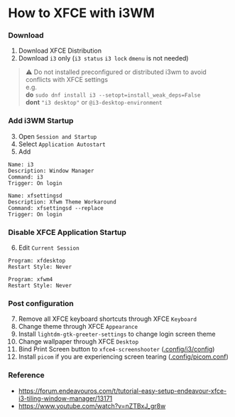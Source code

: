 # How to XFCE with i3WM
### Download
1. Download XFCE Distribution
2. Download `i3` only (`i3 status` `i3 lock` `dmenu` is not needed)

> :warning: Do not installed preconfigured or distributed i3wm to avoid conflicts with XFCE settings  
> e.g.  
> **do** `sudo dnf install i3 --setopt=install_weak_deps=False`   
> **dont** `"i3 desktop"` or `@i3-desktop-environment`  

### Add i3WM Startup
3. Open `Session and Startup`
4. Select `Application Autostart`
5. Add
```
Name: i3
Description: Window Manager
Command: i3
Trigger: On login  
```

```
Name: xfsettingsd
Description: Xfwm Theme Workaround
Command: xfsettingsd --replace
Trigger: On login
```

### Disable XFCE Application Startup
6. Edit `Current Session`
```
Program: xfdesktop
Restart Style: Never
```

```
Program: xfwm4
Restart Style: Never
```

### Post configuration
7. Remove all XFCE keyboard shortcuts through XFCE `Keyboard`
8. Change theme through XFCE `Appearance`
9. Install `lightdm-gtk-greeter-settings` to change login screen theme
10. Change wallpaper through XFCE `Desktop`
11. Bind Print Screen button to `xfce4-screenshooter` ([.config/i3/config](https://github.com/fathulfahmy/dotfiles-linux/blob/main/.config/v3-xfce-i3-latest/i3/config))
12. Install `picom` if you are experiencing screen tearing ([.config/picom.conf](https://github.com/fathulfahmy/dotfiles-linux/blob/main/.config/v3-xfce-i3-latest/picom.conf))

### Reference
- https://forum.endeavouros.com/t/tutorial-easy-setup-endeavour-xfce-i3-tiling-window-manager/13171
- https://www.youtube.com/watch?v=nZTBxJ_gr8w
